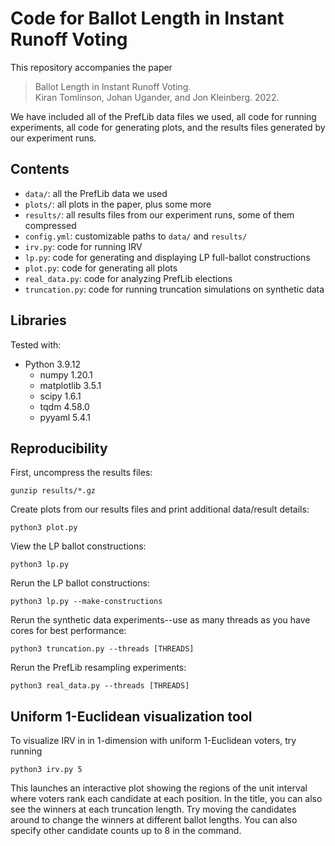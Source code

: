 # Code for Ballot Length in Instant Runoff Voting
This repository accompanies the paper 

> Ballot Length in Instant Runoff Voting. <br> Kiran Tomlinson, Johan Ugander, and Jon Kleinberg. 2022.

We have included all of the PrefLib data files we used, all code for running experiments, all code for generating plots,
and the results files generated by our experiment runs.

## Contents
- `data/`: all the PrefLib data we used
- `plots/`: all plots in the paper, plus some more
- `results/`: all results files from our experiment runs, some of them compressed
- `config.yml`: customizable paths to `data/` and `results/`
- `irv.py`: code for running IRV
- `lp.py`: code for generating and displaying LP full-ballot constructions
- `plot.py`: code for generating all plots
- `real_data.py`: code for analyzing PrefLib elections
- `truncation.py`: code for running truncation simulations on synthetic data

## Libraries
Tested with:
- Python 3.9.12
  - numpy 1.20.1
  - matplotlib 3.5.1
  - scipy 1.6.1
  - tqdm 4.58.0
  - pyyaml 5.4.1

## Reproducibility
First, uncompress the results files:

    gunzip results/*.gz 

Create plots from our results files and print additional data/result details:

    python3 plot.py

View the LP ballot constructions:
    
    python3 lp.py

Rerun the LP ballot constructions:
    
    python3 lp.py --make-constructions

Rerun the synthetic data experiments--use as many threads as you have cores for best performance:

    python3 truncation.py --threads [THREADS]

Rerun the PrefLib resampling experiments:

    python3 real_data.py --threads [THREADS]

## Uniform 1-Euclidean visualization tool
To visualize IRV in in 1-dimension with uniform 1-Euclidean voters, try running

    python3 irv.py 5

This launches an interactive plot showing the regions of the unit interval where voters rank each candidate at each 
position. In the title, you can also see the winners at each truncation length. Try moving the candidates around
to change the winners at different ballot lengths. You can also specify other candidate counts up to 8 in the command.